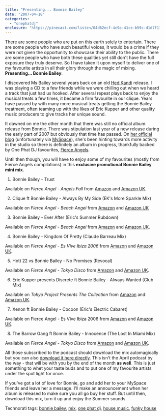 ```yaml
---
title: "Presenting... Bonnie Bailey"
date: "2007-04-18"
categories: 
  - "onephatdj"
enclosure: "https://pinecast.com/listen/04d62ecf-4c9a-41ce-b59c-d1d7f11c5038.mp3 62465724 audio/mpeg "
---
```


There are some people who are put on this earth solely to entertain. There are some people who have such beautiful voices, it would be a crime if they were not given the opportunity to showcase their ability to the public. There are some people who have both these qualities yet still don't have the full exposure they truly deserve. So I have taken it upon myself to deliver one of my favourite artists in all their glory through the magic of mixing. **Presenting... Bonnie Bailey**.

I discovered Ms Bailey several years back on an old [Hed Kandi](https://www.hedkandi.com/) release. I was playing a CD to a few friends while we were chilling out when we heard a track that just had us hooked. After several repeat plays back to enjoy the musical treats a few times, it became a firm favourite in our clique. Years have passed by with many more musical treats getting the Bonnie Bailey treatment, often teaming up with the likes of Eric Kupper and other quality music producers to give tracks her unique sound.

It dawned on me the other month that there was still no official album release from Bonnie. There was stipulation last year of a new release during the early part of 2007 but obviously that time has passed. On [her official blog](https://blog.myspace.com/index.cfm?fuseaction=blog.ListAll&friendID=76512807&MyToken=4c9fa9dc-60a3-4ab2-8057-ed147c05afb3ML) (unfortunately via [MySpace](https://www.myspace.com/theofficialbonniebailey)), she's been hinting towards more activity in the studio so there is definitely an album in progress, thankfully backed by One Phat DJ favourites, [Fierce Angels](https://www.fierceangels.com/).

Until then though, you will have to enjoy some of my favourites (mostly from Fierce Angels compilations) in this **exclusive promotional** **Bonnie Bailey** **mini mix**.

1. Bonnie Bailey - Trust

Available on _Fierce Angel - Angels Fall_ from [Amazon](https://www.amazon.com/exec/obidos/ASIN/B000LPS2HC/sjmedia-21) and [Amazon UK](https://www.amazon.co.uk/exec/obidos/ASIN/B000LPS2HC/sjmedia-21).

2. Clique ft Bonnie Bailey - Always By My Side (EK's More Sparkle Mix)

Available on _Fierce Angel - Beach Angel_ from [Amazon](https://www.amazon.com/exec/obidos/ASIN/B000G03Q9Q/sjmedia-21) and [Amazon UK](https://www.amazon.co.uk/exec/obidos/ASIN/B000G03Q9Q/sjmedia-21)

3. Bonnie Bailey - Ever After (Eric's Summer Rubdown)

Available on _Fierce Angel - Beach Angel_ from [Amazon](https://www.amazon.com/exec/obidos/ASIN/B000G03Q9Q/sjmedia-21) and [Amazon UK](https://www.amazon.co.uk/exec/obidos/ASIN/B000G03Q9Q/sjmedia-21).

4. Bonnie Bailey - Kingdom Of Pretty (Claude Barreau Mix)

Available on _Fierce Angel - Es Vive Ibiza 2006_ from [Amazon](https://www.amazon.com/exec/obidos/ASIN/B000GLKKXK/sjmedia-21) and [Amazon UK](https://www.amazon.co.uk/exec/obidos/ASIN/B000GLKKXK/sjmedia-21).

5. Hott 22 vs Bonnie Bailey - No Promises (Revocal)

Available on _Fierce Angel - Tokyo Disco_ from [Amazon](https://www.amazon.com/exec/obidos/ASIN/B000FDJ4B8/sjmedia-21) and [Amazon UK](https://www.amazon.co.uk/exec/obidos/ASIN/B000FDJ4B8/sjmedia-21).

6. Eric Kupper presents Discrete ft Bonnie Bailey - Always Wanted (Club Mix)

Available on _Tokyo Project Presents The Collection_ from [Amazon](https://www.amazon.com/exec/obidos/ASIN/B000BM7U7S/sjmedia-21) and [Amazon UK](https://www.amazon.co.uk/exec/obidos/ASIN/B000BM7U7S/sjmedia-21).

7. Xenon ft Bonnie Bailey - Cocoon (Eric's Electric Cabaret)

Available on Fierce Angel - Es Vive Ibiza 2006 from [Amazon](https://www.amazon.com/exec/obidos/ASIN/B000GLKKXK/sjmedia-21) and [Amazon UK](https://www.amazon.co.uk/exec/obidos/ASIN/B000GLKKXK/sjmedia-21).

8. The Barrow Gang ft Bonnie Bailey - Innocence (The Lost In Miami Mix)

Available on _Fierce Angel - Tokyo Disco_ from [Amazon](https://www.amazon.com/exec/obidos/ASIN/B000FDJ4B8/sjmedia-21) and [Amazon UK](https://www.amazon.co.uk/exec/obidos/ASIN/B000FDJ4B8/sjmedia-21).

All those subscribed to the podcast should download the mix automagically but you can also [download it here directly](https://onephatdj.com/mp3/misc/25_presenting_bonnie_bailey.mp3). This isn't the April podcast by the way - that will be with you by the end of the month **as well**. This is just something to whet your taste buds and to put one of my favourite artists under the spot light for once.

If you've got a lot of love for Bonnie, go and add her to your MySpace friends and leave her a message. I'll make an announcement when her album is released to make sure you all go buy her stuff. But until then, download this mix, turn it up and enjoy the Summer sounds.

Technorati tags: [bonnie bailey](https://technorati.com/tags/bonniebailey), [mix](https://technorati.com/tags/mix), [one phat dj](https://technorati.com/tags/onephatdj), [house music](https://technorati.com/tags/housemusic), [funky house](https://technorati.com/tags/funkyhouse)
